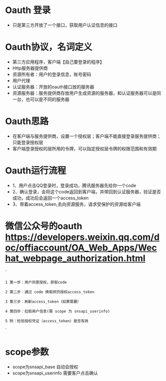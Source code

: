 # Oauth 登录 
- 只是第三方开放了一个接口，获取用户认证信息的接口

# Oauth协议，名词定义
- 第三方应用程序，客户端【自己要登录的程序】
- Http服务器提供商
- 资源所有者：用户的登录信息，账号密码
- 用户代理
- 认证服务器：开放的oauth接口放的服务器
- 资源服务器：服务提供商存放用户生成资源的服务器，和认证服务器可以是同一台，也可以是不同的服务器

# Oauth思路
- 在客户端与服务提供商，设置一个授权层；客户端不能直接登录服务提供商；只能登录授权层
- 客户端登录授权的层所用的令牌，可以指定授权层令牌的权限范围和有效期

# Oauth运行流程
- 1、用户点击QQ登录时，登录成功，腾讯服务器先给你一个code
- 2、确认登录，会将这个code返回到客户端，并带回到认证服务器，验证是否成功，成功后会返回一个access_token
- 3、带着access_token,去向资源服务，请求受保护的资源给客户端

# 微信公众号的oauth https://developers.weixin.qq.com/doc/offiaccount/OA_Web_Apps/Wechat_webpage_authorization.html
`

    1 第一步：用户同意授权，获取code
    
    2 第二步：通过 code 换取网页授权access_token
    
    3 第三步：刷新access_token（如果需要）
    
    4 第四步：拉取用户信息(需 scope 为 snsapi_userinfo)
    
    5 附：检验授权凭证（access_token）是否有效
`

# scope参数
- scope为snsapi_base 自动会授权
- scope为snsapi_userinfo 需要客户点击确认